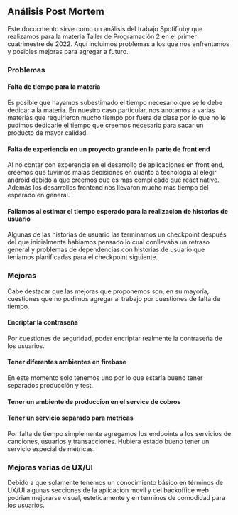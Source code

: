 ## Análisis Post Mortem

Este docucmento sirve como un análisis del trabajo Spotifiuby que realizamos para la materia Taller de Programación 2 en el primer cuatrimestre de 2022. Aquí incluimos problemas a los que nos enfrentamos y posibles mejoras para agregar a futuro.

### Problemas

#### Falta de tiempo para la materia 
Es posible que hayamos subestimado el tiempo necesario que se le debe dedicar a la materia. En nuestro caso particular, nos anotamos a varias materias que requirieron mucho tiempo por fuera de clase por lo que no le pudimos dedicarle el tiempo que creemos necesario para sacar un producto de mayor calidad.

#### Falta de experiencia en un proyecto grande en la parte de front end 
Al no contar con experencia en el desarrollo de aplicaciones en front end, creemos que tuvimos malas decisiones en cuanto a tecnologia al elegir android debido a que creemos que es mas complicado que react native. Además los desarrollos frontend nos llevaron mucho más tiempo del esperado en general.

#### Fallamos al estimar el tiempo esperado para la realizacion de historias de usuario
Algunas de las historias de usuario las terminamos un checkpoint después del que inicialmente habiamos pensado lo cual conllevaba un retraso general y problemas de dependencias con historias de usuario que teniamos planificadas para el checkpoint siguiente. 

### Mejoras
Cabe destacar que las mejoras que proponemos son, en su mayoría, cuestiones que no pudimos agregar al trabajo por cuestiones de falta de tiempo. 

#### Encriptar la contraseña
Por cuestiones de seguridad, poder encriptar realmente la contraseña de los usuarios. 

#### Tener diferentes ambientes en firebase
En este momento solo tenemos uno por lo que estaría bueno tener separados producción y test.

#### Tener un ambiente de produccion en el service de cobros

#### Tener un servicio separado para metricas
Por falta de tiempo simplemente agregamos los endpoints a los servicios de canciones, usuarios y transacciones. Hubiera estado bueno tener un servicio especial de métricas.

### Mejoras varias de UX/UI
Debido a que solamente tenemos un conocimiento básico en términos de UX/UI algunas secciones de la aplicacion movil y del backoffice web podrian mejorarse visual, esteticamente y en terminos de comodidad para los usuarios.
